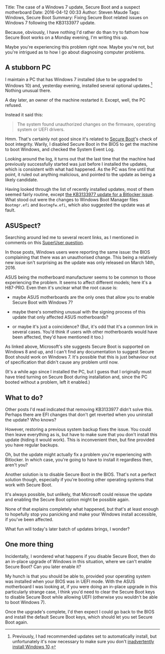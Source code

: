 Title: The case of a Windows 7 update, Secure Boot and a suspect motherboard 
Date: 2016-04-12 00:33
Author: Steven Maude
Tags: Windows, Secure Boot
Summary: Fixing Secure Boot related issues on Windows 7 following the KB3133977 update.

Because, obviously, I have nothing I'd rather do than try to fathom how Secure
Boot works on a Monday evening, I'm writing this up. 

Maybe you're experiencing this problem right now. Maybe you're not, but you're
intrigued as to how I go about diagnosing computer problems.

## A stubborn PC

I maintain a PC that has Windows 7 installed (due to be upgraded to Windows 10)
and, yesterday evening, installed several optional updates.[^1] Nothing unusual
there.

A day later, an owner of the machine restarted it. Except, well, the PC
refused.

Instead it said this:

> The system found unauthorized changes on the firmware, operating system or
> UEFI drivers.

Hmm. That's certainly not good since it's related to [Secure
Boot](https://technet.microsoft.com/en-GB/library/hh824987.aspx)'s check of
boot integrity. Warily, I disabled Secure Boot in the BIOS to get the machine
to boot Windows, and checked the System Event Log.

Looking around the log, it turns out that the last time that the machine had
previously successfully started was just before I installed the updates, which
is consistent with what had happened. As the PC was fine until that point, it
ruled out anything malicious, and pointed to the update as being a likely
candidate.

Having looked through the list of recently installed updates, most of them
seemed fairly routine, except [the KB3133977 update for a Bitlocker
issue](https://support.microsoft.com/en-gb/kb/3133977). What stood out were the
changes to Windows Boot Manager files `Bootmgr.efi` and `Bootmgfw.efi`, which
also suggested the update was at fault.

## ASUSpect?

Searching around led me to several recent links, as I mentioned in comments on
this [SuperUser
question](https://superuser.com/questions/1054790/system-found-unauthorized-changes-on-the-firmware).

In those posts, Windows users were reporting the same issue: the BIOS
complaining that there was an unauthorised change. This being a relatively new
issue isn't surprising as the update was only released on March 14th, 2016.

ASUS being the motherboard manufacturer seems to be common to those
experiencing the problem. It seems to affect different models; here it's a
H87-PRO. Even then it's unclear what the root cause is:

* maybe ASUS motherboards are the only ones that allow you to enable Secure
Boot with Windows 7?

* maybe there's something unusual with the signing process of this update that
only affected ASUS motherboards?

* or maybe it's just a coincidence? (But, it's odd that it's a common link in
several cases. You'd think if users with other motherboards would have been
affected, they'd have mentioned it too.)

As linked above, Microsoft's site suggests Secure Boot is supported on Windows
8 and up, and I can't find any documentation to suggest Secure Boot should work
on Windows 7. It's possible that this is just behaviour out of specification
that didn't cause any problem until now.

(It's a while ago since I installed the PC, but I guess that I originally must
have tried turning on Secure Boot during installation and, since the PC booted
without a problem, left it enabled.)
 
## What to do?

Other posts I'd read indicated that removing KB3133977 didn't solve this.
Perhaps there are EFI changes that don't get reverted when you uninstall the
update? Who knows?

However, restoring a previous system backup fixes the issue. You could then
leave everything as is, but have to make sure that you don't install this
update (hiding it would work). This is inconvenient then, but fine provided you
have regular backups.

Oh, but the update might actually fix a problem you're experiencing with
Bitlocker. In which case, you're going to have to install it regardless then,
aren't you?

Another solution is to disable Secure Boot in the BIOS. That's not a perfect
solution though, especially if you're booting other operating systems that work
with Secure Boot.

It's always possible, but unlikely, that Microsoft could reissue the update and
enabling the Secure Boot option might be possible again.

None of that explains completely what happened, but that's at least enough to
hopefully stop you panicking and make your Windows install accessible, if
you've been affected.

What fun will today's later batch of updates brings, I wonder?

## One more thing

Incidentally, I wondered what happens if you disable Secure Boot, then do an
in-place upgrade of Windows in this situation, where we can't enable Secure
Boot? Can you later enable it?

My hunch is that you should be able to, provided your operating system was
installed when your BIOS was in UEFI mode. With the ASUS motherboard I was
looking at, if you were doing an in-place upgrade in this particularly strange
case, I think you'd need to clear the Secure Boot keys to disable Secure Boot
while allowing UEFI (otherwise you wouldn't be able to boot Windows 7).

Once the upgrade's complete, I'd then expect I could go back to the BIOS and
install the default Secure Boot keys, which should let you set Secure Boot
again.

[^1]: Previously, I had recommended updates set to automatically install, but
unfortunately it's now necessary to make sure you don't [inadvertently install
Windows 10](https://blogs.windows.com/windowsexperience/2015/10/29/making-it-easier-to-upgrade-to-windows-10/).
